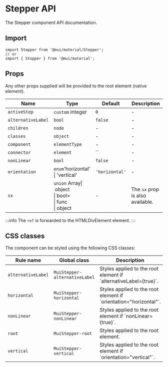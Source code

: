 # Stepper API

The Stepper component API documentation.

## Import

```
import Stepper from '@mui/material/Stepper';
// or
import { Stepper } from '@mui/material';
```

## Props

Any other props supplied will be provided to the root element (native element).

| Name | Type | Default | Description |
| --- | --- | --- | --- |
| `activeStep` | `custom` integer | `0` | - |
| `alternativeLabel` | `bool` | `false` | - |
| `children` | `node` | - | - |
| `classes` | `object` | - | - |
| `component` | `elementType` | - | - |
| `connector` | `element` | `` | - |
| `nonLinear` | `bool` | `false` | - |
| `orientation` | `enum`'horizontal'<br>\| 'vertical' | `'horizontal'` | - |
| `sx` | `union` Array\| object<br>\| bool><br>\| func<br>\| object | - | The `sx` prop is also available. |

:::info
The `ref` is forwarded to the HTMLDivElement element.
:::

## CSS classes

The component can be styled using the following CSS classes:

| Rule name | Global class | Description |
| --- | --- | --- |
| `alternativeLabel` | `MuiStepper-alternativeLabel` | Styles applied to the root element if \`alternativeLabel={true}\`. |
| `horizontal` | `MuiStepper-horizontal` | Styles applied to the root element if \`orientation="horizontal"\`. |
| `nonLinear` | `MuiStepper-nonLinear` | Styles applied to the root element if \`nonLinear={true}\`. |
| `root` | `MuiStepper-root` | Styles applied to the root element. |
| `vertical` | `MuiStepper-vertical` | Styles applied to the root element if \`orientation="vertical"\`. |